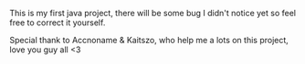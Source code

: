 This is my first java project, there will be some bug I didn't notice yet so feel free to correct it yourself.

Special thank to Accnoname & Kaitszo, who help me a lots on this project, love you guy all <3
